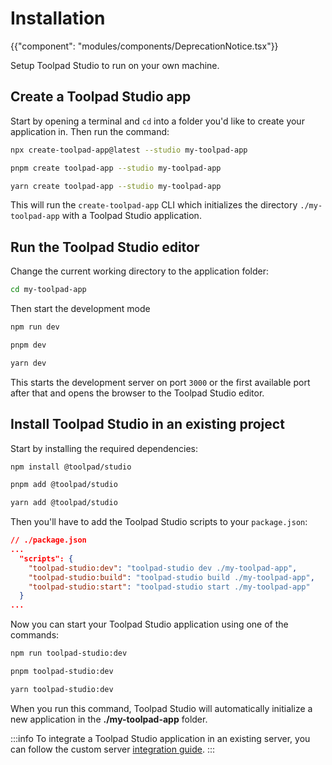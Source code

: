 # Installation

{{"component": "modules/components/DeprecationNotice.tsx"}}

<p class="description">Setup Toolpad Studio to run on your own machine.</p>

## Create a Toolpad Studio app

Start by opening a terminal and `cd` into a folder you'd like to create your application in.
Then run the command:

<codeblock storageKey="package-manager">

```bash npm
npx create-toolpad-app@latest --studio my-toolpad-app
```

```bash pnpm
pnpm create toolpad-app --studio my-toolpad-app
```

```bash yarn
yarn create toolpad-app --studio my-toolpad-app
```

</codeblock>

This will run the `create-toolpad-app` CLI which initializes the directory `./my-toolpad-app` with a Toolpad Studio application.

## Run the Toolpad Studio editor

Change the current working directory to the application folder:

```bash
cd my-toolpad-app
```

Then start the development mode

<codeblock storageKey="package-manager">

```bash npm
npm run dev
```

```bash pnpm
pnpm dev
```

```bash yarn
yarn dev
```

</codeblock>

This starts the development server on port `3000` or the first available port after that and opens the browser to the Toolpad Studio editor.

## Install Toolpad Studio in an existing project

Start by installing the required dependencies:

<codeblock storageKey="package-manager">

```bash npm
npm install @toolpad/studio
```

```bash pnpm
pnpm add @toolpad/studio
```

```bash yarn
yarn add @toolpad/studio
```

</codeblock>

Then you'll have to add the Toolpad Studio scripts to your `package.json`:

```json
// ./package.json
...
  "scripts": {
    "toolpad-studio:dev": "toolpad-studio dev ./my-toolpad-app",
    "toolpad-studio:build": "toolpad-studio build ./my-toolpad-app",
    "toolpad-studio:start": "toolpad-studio start ./my-toolpad-app"
  }
...
```

Now you can start your Toolpad Studio application using one of the commands:

<codeblock storageKey="package-manager">

```bash npm
npm run toolpad-studio:dev
```

```bash pnpm
pnpm toolpad-studio:dev
```

```bash yarn
yarn toolpad-studio:dev
```

</codeblock>

When you run this command, Toolpad Studio will automatically initialize a new application in the **./my-toolpad-app** folder.

:::info
To integrate a Toolpad Studio application in an existing server, you can follow the custom server [integration guide](/toolpad/studio/concepts/custom-server/).
:::
